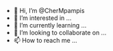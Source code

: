 - 👋 Hi, I’m @CherMpampis
- 👀 I’m interested in ...
- 🌱 I’m currently learning ...
- 💞️ I’m looking to collaborate on ...
- 📫 How to reach me ...

<!---
CherMpampis/CherMpampis is a ✨ special ✨ repository because its `README.md` (this file) appears on your GitHub profile.
You can click the Preview link to take a look at your changes.
--->
